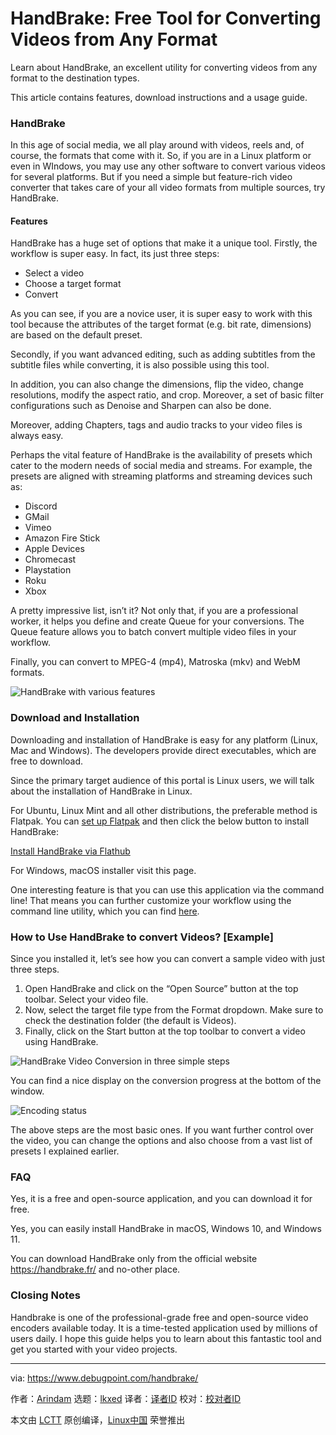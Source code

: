 [#]: subject: "HandBrake: Free Tool for Converting Videos from Any Format"
[#]: via: "https://www.debugpoint.com/handbrake/"
[#]: author: "Arindam https://www.debugpoint.com/author/admin1/"
[#]: collector: "lkxed"
[#]: translator: " "
[#]: reviewer: " "
[#]: publisher: " "
[#]: url: " "

HandBrake: Free Tool for Converting Videos from Any Format
======
Learn about HandBrake, an excellent utility for converting videos from any format to the destination types.

This article contains features, download instructions and a usage guide.

### HandBrake

In this age of social media, we all play around with videos, reels and, of course, the formats that come with it. So, if you are in a Linux platform or even in WIndows, you may use any other software to convert various videos for several platforms. But if you need a simple but feature-rich video converter that takes care of your all video formats from multiple sources, try HandBrake.

#### Features

HandBrake has a huge set of options that make it a unique tool. Firstly, the workflow is super easy. In fact, its just three steps:

* Select a video
* Choose a target format
* Convert

As you can see, if you are a novice user, it is super easy to work with this tool because the attributes of the target format (e.g. bit rate, dimensions) are based on the default preset.

Secondly, if you want advanced editing, such as adding subtitles from the subtitle files while converting, it is also possible using this tool.

In addition, you can also change the dimensions, flip the video, change resolutions, modify the aspect ratio, and crop. Moreover, a set of basic filter configurations such as Denoise and Sharpen can also be done.

Moreover, adding Chapters, tags and audio tracks to your video files is always easy.

Perhaps the vital feature of HandBrake is the availability of presets which cater to the modern needs of social media and streams. For example, the presets are aligned with streaming platforms and streaming devices such as:

* Discord
* GMail
* Vimeo
* Amazon Fire Stick
* Apple Devices
* Chromecast
* Playstation
* Roku
* Xbox

A pretty impressive list, isn’t it? Not only that, if you are a professional worker, it helps you define and create Queue for your conversions. The Queue feature allows you to batch convert multiple video files in your workflow.

Finally, you can convert to MPEG-4 (mp4), Matroska (mkv) and WebM formats.

![HandBrake with various features][1]

### Download and Installation

Downloading and installation of HandBrake is easy for any platform (Linux, Mac and Windows). The developers provide direct executables, which are free to download.

Since the primary target audience of this portal is Linux users, we will talk about the installation of HandBrake in Linux.

For Ubuntu, Linux Mint and all other distributions, the preferable method is Flatpak. You can [set up Flatpak][2] and then click the below button to install HandBrake:

[Install HandBrake via Flathub][3]

For Windows, macOS installer visit this page.

One interesting feature is that you can use this application via the command line! That means you can further customize your workflow using the command line utility, which you can find [here][4].

### How to Use HandBrake to convert Videos? [Example]

Since you installed it, let’s see how you can convert a sample video with just three steps.

1. Open HandBrake and click on the “Open Source” button at the top toolbar. Select your video file.
2. Now, select the target file type from the Format dropdown. Make sure to check the destination folder (the default is Videos).
3. Finally, click on the Start button at the top toolbar to convert a video using HandBrake.

![HandBrake Video Conversion in three simple steps][5]

You can find a nice display on the conversion progress at the bottom of the window.

![Encoding status][6]

The above steps are the most basic ones. If you want further control over the video, you can change the options and also choose from a vast list of presets I explained earlier.

### FAQ

Yes, it is a free and open-source application, and you can download it for free.

Yes, you can easily install HandBrake in macOS, Windows 10, and Windows 11.

You can download HandBrake only from the official website https://handbrake.fr/ and no-other place.

### Closing Notes

Handbrake is one of the professional-grade free and open-source video encoders available today. It is a time-tested application used by millions of users daily. I hope this guide helps you to learn about this fantastic tool and get you started with your video projects.

--------------------------------------------------------------------------------

via: https://www.debugpoint.com/handbrake/

作者：[Arindam][a]
选题：[lkxed][b]
译者：[译者ID](https://github.com/译者ID)
校对：[校对者ID](https://github.com/校对者ID)

本文由 [LCTT](https://github.com/LCTT/TranslateProject) 原创编译，[Linux中国](https://linux.cn/) 荣誉推出

[a]: https://www.debugpoint.com/author/admin1/
[b]: https://github.com/lkxed
[1]: https://www.debugpoint.com/wp-content/uploads/2022/06/HandBrake-with-various-features.jpg
[2]: https://www.debugpoint.com/how-to-install-flatpak-apps-ubuntu-linux/
[3]: https://dl.flathub.org/repo/appstream/fr.handbrake.ghb.flatpakref
[4]: https://handbrake.fr/downloads2.php
[5]: https://www.debugpoint.com/wp-content/uploads/2022/06/HandBrake-Video-Conversion-in-three-simple-steps.jpg
[6]: https://www.debugpoint.com/wp-content/uploads/2022/06/Encoding-status.jpg
